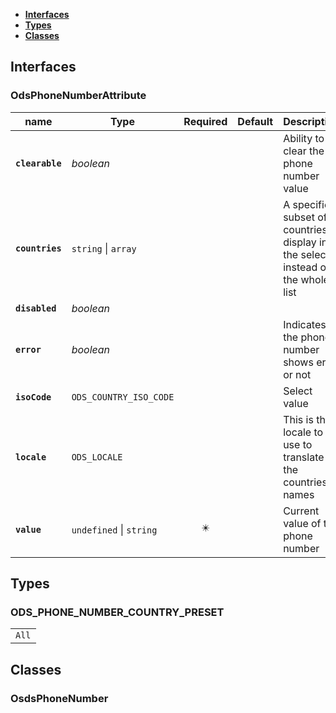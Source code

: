 * [**Interfaces**](#interfaces)
* [**Types**](#types)
* [**Classes**](#classes)

## Interfaces

### OdsPhoneNumberAttribute
|name | Type | Required | Default | Description|
|---|---|:---:|---|---|
|**`clearable`** | _boolean_ |  |  | Ability to clear the phone number value|
|**`countries`** | `string` \| `array` |  |  | A specific subset of countries to display in the select instead of the whole list|
|**`disabled`** | _boolean_ |  |  | |
|**`error`** | _boolean_ |  |  | Indicates if the phone number shows error or not|
|**`isoCode`** | `ODS_COUNTRY_ISO_CODE` |  |  | Select value|
|**`locale`** | `ODS_LOCALE` |  |  | This is the locale to use to translate the countries names|
|**`value`** | `undefined` \| `string` | ✴️ |  | Current value of the phone number|

## Types

### ODS_PHONE_NUMBER_COUNTRY_PRESET
|  |
|:---:|
| `All` |

## Classes

### OsdsPhoneNumber